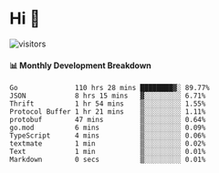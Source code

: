 # Hi 👋
 
![visitors](https://visitor-badge.glitch.me/badge?page_id=sorcererxw.sorcererx)

#### 📊 Monthly Development Breakdown

<!--START_SECTION:waka-->
```text
Go              110 hrs 28 mins ████████▓░ 89.77%
JSON            8 hrs 15 mins   ▓░░░░░░░░░ 6.71%
Thrift          1 hr 54 mins    ▒░░░░░░░░░ 1.55%
Protocol Buffer 1 hr 21 mins    ▒░░░░░░░░░ 1.11%
protobuf        47 mins         ▒░░░░░░░░░ 0.64%
go.mod          6 mins          ▒░░░░░░░░░ 0.09%
TypeScript      4 mins          ▒░░░░░░░░░ 0.06%
textmate        1 min           ▒░░░░░░░░░ 0.02%
Text            1 min           ▒░░░░░░░░░ 0.01%
Markdown        0 secs          ▒░░░░░░░░░ 0.01%
```
<!--END_SECTION:waka-->
